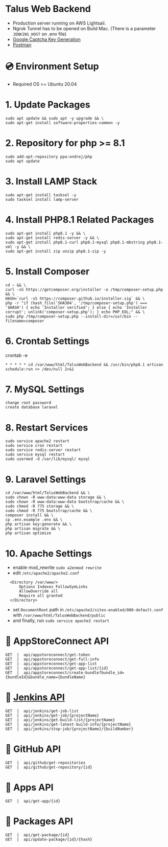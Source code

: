# Talus Web Backend
- Production server running on AWS Lightsail.
- Ngrok Tunnel has to be opened on Build Mac. (There is a parameter ```JENKINS_HOST``` on .env file)
- [Google Captcha Key Generation](https://www.google.com/recaptcha/admin/create)
- [Postman](https://www.postman.com)

# 💿 Environment Setup
- Required OS >= Ubuntu 20.04
# 1. Update Packages
```
sudo apt update && sudo apt -y upgrade && \
sudo apt-get install software-properties-common -y
```

# 2. Repository for php >= 8.1
```
sudo add-apt-repository ppa:ondrej/php
sudo apt update
```

# 3. Install LAMP Stack
```
sudo apt-get install tasksel -y
sudo tasksel install lamp-server
```

# 4. Install PHP8.1 Related Packages
```
sudo apt-get install php8.1 -y && \
sudo apt-get install redis-server -y && \
sudo apt-get install php8.1-curl php8.1-mysql php8.1-mbstring php8.1-xml -y && \
sudo apt-get install zip unzip php8.1-zip -y
```

# 5. Install Composer
```
cd ~ && \
curl -sS https://getcomposer.org/installer -o /tmp/composer-setup.php && \
HASH=`curl -sS https://composer.github.io/installer.sig` && \
php -r "if (hash_file('SHA384', '/tmp/composer-setup.php') === '$HASH') { echo 'Installer verified'; } else { echo 'Installer corrupt'; unlink('composer-setup.php'); } echo PHP_EOL;" && \
sudo php /tmp/composer-setup.php --install-dir=/usr/bin --filename=composer
```

# 6. Crontab Settings
crontab -e
```
* * * * * cd /var/www/html/TalusWebBackend && /usr/bin/php8.1 artisan schedule:run >> /dev/null 2>&1
```

# 7. MySQL Settings
```
change root password
create database laravel
```

# 8. Restart Services
```
sudo service apache2 restart
sudo service cron restart
sudo service redis-server restart
sudo service mysql restart
sudo usermod -d /var/lib/mysql/ mysql
```

# 9. Laravel Settings
```
cd /var/www/html/TalusWebBackend && \
sudo chown -R www-data:www-data storage && \
sudo chown -R www-data:www-data bootstrap/cache && \
sudo chmod -R 775 storage && \
sudo chmod -R 775 bootstrap/cache && \
composer install && \
cp .env.example .env && \
php artisan key:generate && \
php artisan migrate && \
php artisan optimize
```

# 10. Apache Settings
- enable mod_rewrite ```sudo a2enmod rewrite```
- edit ```/etc/apache2/apache2.conf```
```
  <Directory /var/www/>
      Options Indexes FollowSymLinks
      AllowOverride all
      Require all granted
  </Directory>
```
- set ```DocumentRoot``` path in ```/etc/apache2/sites-enabled/000-default.conf``` with ```/var/www/html/TalusWebBackend/public```
- and finally, run ```sudo service apache2 restart```

# 🔑 AppStoreConnect API
```
GET  |  api/appstoreconnect/get-token
GET  |  api/appstoreconnect/get-full-info
GET  |  api/appstoreconnect/get-app-list
GET  |  api/appstoreconnect/get-app-list/{id}
GET  |  api/appstoreconnect/create-bundle?bundle_id={bundleId}&bundle_name={bundleName}
```

# 🔑 [Jenkins API](https://github.com/jenkinsci/pipeline-stage-view-plugin/tree/master/rest-api)
```
GET  |  api/jenkins/get-job-list
GET  |  api/jenkins/get-job/{projectName}
GET  |  api/jenkins/get-build-list/{projectName}
GET  |  api/jenkins/get-latest-build-info/{projectName}
GET  |  api/jenkins/stop-job/{projectName}/{buildNumber}
```

# 🔑 GitHub API
```
GET  |  api/github/get-repositories
GET  |  api/github/get-repository/{id}
```

# 🔑 Apps API
```
GET  |  api/get-app/{id}
```


# 🔑 Packages API
```
GET  |  api/get-package/{id}
GET  |  api/update-package/{id}/{hash}
```

